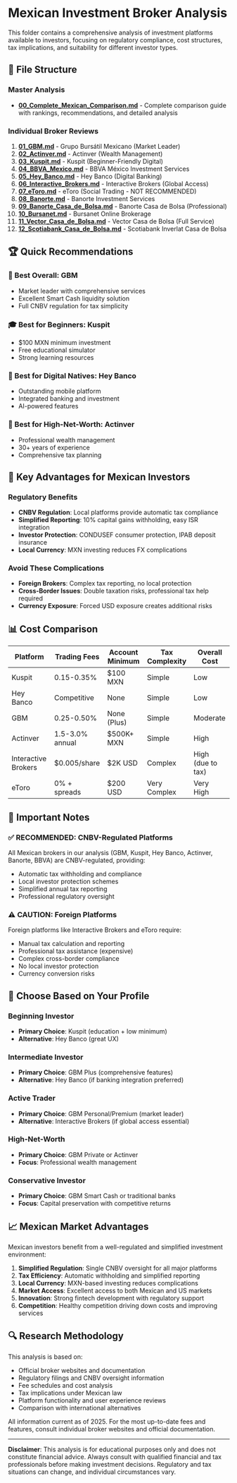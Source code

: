 # Mexican Investment Broker Analysis

This folder contains a comprehensive analysis of investment platforms available to investors, focusing on regulatory compliance, cost structures, tax implications, and suitability for different investor types.

## 📁 File Structure

### Master Analysis
- **[00_Complete_Mexican_Comparison.md](./00_Complete_Mexican_Comparison.md)** - Complete comparison guide with rankings, recommendations, and detailed analysis

### Individual Broker Reviews
1. **[01_GBM.md](./01_GBM.md)** - Grupo Bursátil Mexicano (Market Leader)
2. **[02_Actinver.md](./02_Actinver.md)** - Actinver (Wealth Management)
3. **[03_Kuspit.md](./03_Kuspit.md)** - Kuspit (Beginner-Friendly Digital)
4. **[04_BBVA_Mexico.md](./04_BBVA_Mexico.md)** - BBVA México Investment Services
5. **[05_Hey_Banco.md](./05_Hey_Banco.md)** - Hey Banco (Digital Banking)
6. **[06_Interactive_Brokers.md](./06_Interactive_Brokers.md)** - Interactive Brokers (Global Access)
7. **[07_eToro.md](./07_eToro.md)** - eToro (Social Trading - NOT RECOMMENDED)
8. **[08_Banorte.md](./08_Banorte.md)** - Banorte Investment Services
9. **[09_Banorte_Casa_de_Bolsa.md](./09_Banorte_Casa_de_Bolsa.md)** - Banorte Casa de Bolsa (Professional)
10. **[10_Bursanet.md](./10_Bursanet.md)** - Bursanet Online Brokerage
11. **[11_Vector_Casa_de_Bolsa.md](./11_Vector_Casa_de_Bolsa.md)** - Vector Casa de Bolsa (Full Service)
12. **[12_Scotiabank_Casa_de_Bolsa.md](./12_Scotiabank_Casa_de_Bolsa.md)** - Scotiabank Inverlat Casa de Bolsa

## 🏆 Quick Recommendations

### 🥇 Best Overall: GBM
- Market leader with comprehensive services
- Excellent Smart Cash liquidity solution
- Full CNBV regulation for tax simplicity

### 🎓 Best for Beginners: Kuspit
- $100 MXN minimum investment
- Free educational simulator
- Strong learning resources

### 📱 Best for Digital Natives: Hey Banco
- Outstanding mobile platform
- Integrated banking and investment
- AI-powered features

### 💼 Best for High-Net-Worth: Actinver
- Professional wealth management
- 30+ years of experience
- Comprehensive tax planning

## 🎯 Key Advantages for Mexican Investors

### Regulatory Benefits
- **CNBV Regulation**: Local platforms provide automatic tax compliance
- **Simplified Reporting**: 10% capital gains withholding, easy ISR integration
- **Investor Protection**: CONDUSEF consumer protection, IPAB deposit insurance
- **Local Currency**: MXN investing reduces FX complications

### Avoid These Complications
- **Foreign Brokers**: Complex tax reporting, no local protection
- **Cross-Border Issues**: Double taxation risks, professional tax help required
- **Currency Exposure**: Forced USD exposure creates additional risks

## 📊 Cost Comparison

| Platform | Trading Fees | Account Minimum | Tax Complexity | Overall Cost |
|----------|-------------|----------------|----------------|--------------|
| Kuspit | 0.15-0.35% | $100 MXN | Simple | Low |
| Hey Banco | Competitive | None | Simple | Low |
| GBM | 0.25-0.50% | None (Plus) | Simple | Moderate |
| Actinver | 1.5-3.0% annual | $500K+ MXN | Simple | High |
| Interactive Brokers | $0.005/share | $2K USD | Complex | High (due to tax) |
| eToro | 0% + spreads | $200 USD | Very Complex | Very High |

## 🚨 Important Notes

### ✅ RECOMMENDED: CNBV-Regulated Platforms
All Mexican brokers in our analysis (GBM, Kuspit, Hey Banco, Actinver, Banorte, BBVA) are CNBV-regulated, providing:
- Automatic tax withholding and compliance
- Local investor protection schemes
- Simplified annual tax reporting
- Professional regulatory oversight

### ⚠️ CAUTION: Foreign Platforms
Foreign platforms like Interactive Brokers and eToro require:
- Manual tax calculation and reporting
- Professional tax assistance (expensive)
- Complex cross-border compliance
- No local investor protection
- Currency conversion risks

## 🎯 Choose Based on Your Profile

### Beginning Investor
- **Primary Choice**: Kuspit (education + low minimum)
- **Alternative**: Hey Banco (great UX)

### Intermediate Investor
- **Primary Choice**: GBM Plus (comprehensive features)
- **Alternative**: Hey Banco (if banking integration preferred)

### Active Trader
- **Primary Choice**: GBM Personal/Premium (market leader)
- **Alternative**: Interactive Brokers (if global access essential)

### High-Net-Worth
- **Primary Choice**: GBM Private or Actinver
- **Focus**: Professional wealth management

### Conservative Investor
- **Primary Choice**: GBM Smart Cash or traditional banks
- **Focus**: Capital preservation with competitive returns

## 📈 Mexican Market Advantages

Mexican investors benefit from a well-regulated and simplified investment environment:

1. **Simplified Regulation**: Single CNBV oversight for all major platforms
2. **Tax Efficiency**: Automatic withholding and simplified reporting
3. **Local Currency**: MXN-based investing reduces complications
4. **Market Access**: Excellent access to both Mexican and US markets
5. **Innovation**: Strong fintech development with regulatory support
6. **Competition**: Healthy competition driving down costs and improving services

## 🔍 Research Methodology

This analysis is based on:
- Official broker websites and documentation
- Regulatory filings and CNBV oversight information
- Fee schedules and cost analysis
- Tax implications under Mexican law
- Platform functionality and user experience reviews
- Comparison with international alternatives

All information current as of 2025. For the most up-to-date fees and features, consult individual broker websites and official documentation.

---

**Disclaimer**: This analysis is for educational purposes only and does not constitute financial advice. Always consult with qualified financial and tax professionals before making investment decisions. Regulatory and tax situations can change, and individual circumstances vary.
